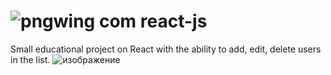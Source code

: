 # ![pngwing com](https://github.com/080808080/react-js/assets/128138396/0bf78bfb-7c5a-4512-9bb5-572fcd29f324) react-js
Small educational project on React with the ability to add, edit, delete users in the list.
![изображение](https://github.com/080808080/react-js/assets/128138396/fa08462f-bb17-437b-82f0-5bb31acd0efa)
